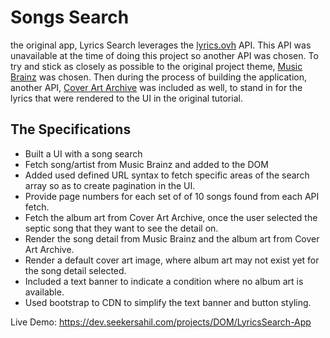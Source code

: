 # Songs Search

the original app, Lyrics Search leverages the [lyrics.ovh](https://lyricsovh.docs.apiary.io/) API.  This API was unavailable at the time of doing this project so another API was chosen.  To try and stick as closely as possible to the original project theme, [Music Brainz](https://musicbrainz.org/doc/MusicBrainz_API/Search) was chosen.  Then during the process of building the application, another API, [Cover Art Archive](https://coverartarchive.org) was included as well, to stand in for the lyrics that were rendered to the UI in the original tutorial.

## The Specifications

* Built a UI with a song search
* Fetch song/artist from Music Brainz and added to the DOM
* Added used defined URL syntax to fetch specific areas of the search array so as to create pagination in the UI.
* Provide page numbers for each set of of 10 songs found from each API fetch.
* Fetch the album art from Cover Art Archive, once the user selected the septic song that they want to see the detail on.
* Render the song detail from Music Brainz and the album art from Cover Art Archive.
* Render a default cover art image, where album art may not exist yet for the song detail selected.
* Included a text banner to indicate a condition where no album art is available.
* Used bootstrap to CDN to simplify the text banner and button styling.

Live Demo: https://dev.seekersahil.com/projects/DOM/LyricsSearch-App